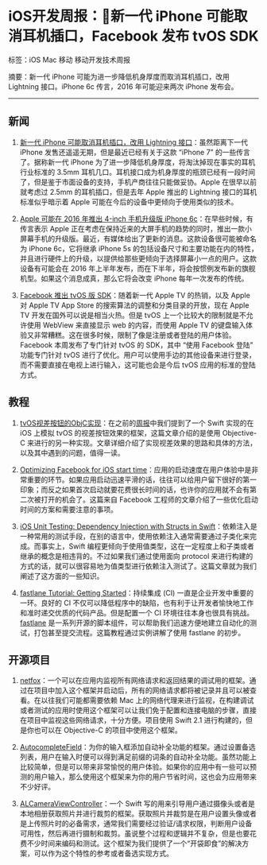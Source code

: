 # iOS开发周报：新一代 iPhone 可能取消耳机插口，Facebook 发布 tvOS SDK

标签：iOS Mac 移动 移动开发技术周报

摘要：新一代 iPhone 可能为进一步降低机身厚度而取消耳机插口，改用 Lightning 接口。iPhone 6c 传言，2016 年可能迎来两次 iPhone 发布会。

---

## 新闻

1. [新一代 iPhone 可能取消耳机插口，改用 Lightning 接口](http://www.macotakara.jp/blog/rumor/entry-28639.html)：虽然距离下一代 iPhone 发售还遥遥无期，但是最近已经有关于这款 “iPhone 7” 的一些传言了。据称新一代 iPhone 为了进一步降低机身厚度，将淘汰掉现在事实的耳机行业标准的 3.5mm 耳机几口。耳机接口成为机身厚度的瓶颈已经有一段时间了，但是鉴于市面设备的支持，手机产商往往只能做妥协。Apple 在很早以前就考虑过 2.5mm 的耳机插口，但是去年 Apple 推出的 Lightning 接口的耳机标准似乎暗示着 Apple 可能在今后的设备中更倾向于使用类似的技术。

2. [Apple 可能在 2016 年推出 4-inch 手机升级版 iPhone 6c](http://idropnews.com/rumor-claims-apple-is-building-a-new-4-iphone-5s-with-upgraded-internals)：在早些时候，有传言表示 Apple 正在考虑在保持近来的大屏手机的趋势的同时，推出一款小屏幕手机的升级版。最近，有媒体给出了更新的消息。这款设备很可能被命名为 iPhone 6c，它将继承 iPhone 5s 的包括设备尺寸和主要功能在内的特性，并且进行硬件上的升级，以提供给那些更倾向于选择屏幕小一点的用户。这款设备有可能会在 2016 年上半年发布，而在下半年，将会按惯例发布新的旗舰机型。如果这个消息成真，那么它将会改变 iPhone 每年一次发布的传统。

3. [Facebook 推出 tvOS 版 SDK](https://developers.facebook.com/blog/post/2015/11/25/tvOS-SDK-beta/)：随着新一代 Apple TV 的热销，以及 Apple 对 Apple TV App Store 的搜索算法的调整和分类目录的开放，现在 Apple TV 开发在国外可以说是相当火热。但是 tvOS 上一个比较大的限制就是不允许使用 WebView 来直接显示 web 的内容，而使用 Apple TV 的键盘输入体验又非常糟糕。这在很多时候，限制了像是注册或者登陆的用户体验。Facebook 本周发布了专门针对 tvOS 的 SDK，其中 “使用 Facebook 登陆” 功能专门针对 tvOS 进行了优化。用户可以使用手边的其他设备来进行登录，而不需要直接在电视上进行输入，这可能也会是今后 tvOS 应用的标准的登陆方式。

## 教程

1. [tvOS视差按钮的ObjC实现](http://anius.io/2015/11/18/tvOS视差按钮的ObjC实现/)：在之前的[周报](https://github.com/DroidsOnRoids/MPParallaxView)中我们提到了一个 Swift 实现的在 iOS 上模拟 tvOS 的视差按钮效果的框架，这篇文章介绍的是使用 Objective-C 来进行的另一种实现。文章详细介绍了实现视差效果的思路和具体的方法，以及其中遇到的问题，值得一读。

2. [Optimizing Facebook for iOS start time](https://code.facebook.com/posts/1675399786008080/optimizing-facebook-for-ios-start-time/)：应用的启动速度在用户体验中是非常重要的环节。如果应用启动迅速平滑的话，往往可以给用户留下很好的第一印象；而反之如果首次启动就要花费很长时间的话，也许你的应用就不会有第二次被打开的机会了。这篇来自 Facebook 工程师的文章介绍了一些优化启动时间的方案和需要注意的事项。

3. [iOS Unit Testing: Dependency Injection with Structs in Swift](http://natashatherobot.com/ios-unit-testing-dependency-injection-with-structs-in-swift/)：依赖注入是一种常用的测试手段，在别的语言中，使用依赖注入通常需要通过子类化来完成。而事实上，Swift 编程更倾向于使用值类型，这在一定程度上和子类或者继承的概念是相违背的。不过如果我们通过使用面向 protocol 来进行构建的方式的话，就可以很容易地为值类型进行依赖注入测试了。这篇文章就为我们阐述了这方面的一些知识。

4. [fastlane Tutorial: Getting Started](http://www.raywenderlich.com/116065/fastlane-tutorial-getting-started)：持续集成 (CI) 一直是企业开发中重要的一环。良好的 CI 不仅可以降低程序中的缺陷，也有利于让开发者愉快地工作和准时递交优质的代码产品。但是配置一个 CI 环境往往本身也很具有挑战。[fastlane](https://fastlane.tools) 是一系列开源的脚本组件，可以帮助我们迅速方便地建立自动化的测试，打包甚至提交流程。这篇教程通过实例讲解了使用 fastlane 的初步。

## 开源项目

1. [netfox](https://github.com/kasketis/netfox)：一个可以在应用内监视所有网络请求和返回结果的调试用的框架。通过在项目中加入这个框架并启动后，所有的网络请求都将被记录并且可以被查看。在以往我们可能都需要依赖 Mac 上的网络代理来进行监视，在构建调试或者测试的应用时使用这个框架可以让我们免于配置和连接电脑的步骤，直接在项目中监视这些网络请求，十分方便。项目使用 Swift 2.1 进行构建的，但是你也可以在 Objective-C 的项目中使用这个框架。

2. [AutocompleteField](https://github.com/filipstefansson/AutocompleteField)：为你的输入框添加自动补全功能的框架。通过设置备选列表，用户在输入时便可以得到满足前缀的词条的自动补全功能。虽然功能上比较简单，但是可以带来非常愉悦的用户体验。如果你的应用中有一些可以预测的用户输入，那么使用这个框架来为你的用户节省时间，这也会为应用带来不少好评。

3. [ALCameraViewController](https://github.com/AlexLittlejohn/ALCameraViewController)：一个 Swift 写的用来引导用户通过摄像头或者是本地相册获取照片并进行裁剪的框架。获取照片并裁剪是在用户设置头像或者是上传照片时的必备需求，通常我们需要经过验证/请求权限，判断用户设备可用性，然后再进行摄制和裁剪。虽说整个过程和逻辑并不复杂，但是也要花费不少时间来编码和测试。这个框架为我们提供了一个“开袋即食”的解决方案，可以作为这个特性的参考或者备选实现方式。
